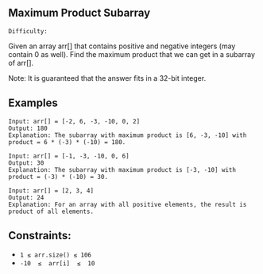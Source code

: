 ## Maximum Product Subarray

`Difficulty:`

Given an array arr[] that contains positive and negative integers (may contain 0 as well). Find the maximum product that we can get in a subarray of arr[].

Note: It is guaranteed that the answer fits in a 32-bit integer.

## Examples

```
Input: arr[] = [-2, 6, -3, -10, 0, 2]
Output: 180
Explanation: The subarray with maximum product is [6, -3, -10] with product = 6 * (-3) * (-10) = 180.
```

```
Input: arr[] = [-1, -3, -10, 0, 6]
Output: 30
Explanation: The subarray with maximum product is [-3, -10] with product = (-3) * (-10) = 30.
```

```
Input: arr[] = [2, 3, 4] 
Output: 24 
Explanation: For an array with all positive elements, the result is product of all elements.
```

## Constraints:
- `1 ≤ arr.size() ≤ 106`
- `-10  ≤  arr[i]  ≤  10`
